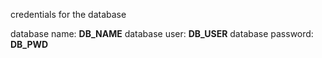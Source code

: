 credentials for the database

database name: __DB_NAME__
database user: __DB_USER__
database password: __DB_PWD__
